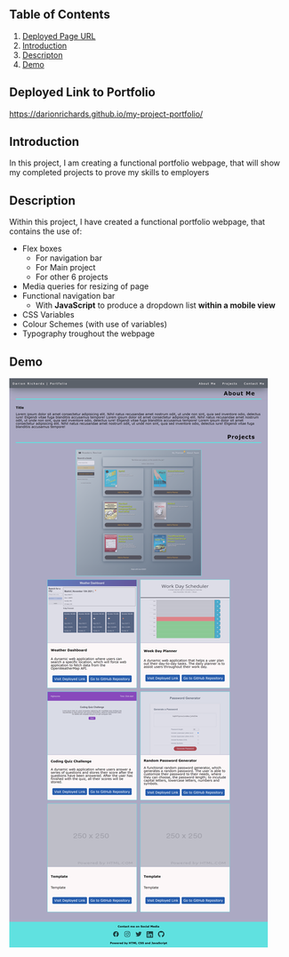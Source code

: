 ## **Table of Contents**

1.  [Deployed Page URL](#deployed-page-url)
2.  [Introduction](#introduction)
3.  [Descripton](#description)
4.  [Demo](#demo)

## **Deployed Link to Portfolio**

https://darionrichards.github.io/my-project-portfolio/

## **Introduction**

In this project, I am creating a functional portfolio webpage, that will show my completed projects to prove my skills to employers

## **Description**

Within this project, I have created a functional portfolio webpage, that contains the use of:

- Flex boxes
  - For navigation bar
  - For Main project
  - For other 6 projects
- Media queries for resizing of page
- Functional navigation bar
  - With **JavaScript** to produce a dropdown list **within a mobile view**
- CSS Variables
- Colour Schemes (with use of variables)
- Typography troughout the webpage

## **Demo**

<img src="./assets/demo/demo.png">
